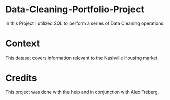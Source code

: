 # Data-Cleaning-Portfolio-Project

In this Project I utilized SQL to perform a series of Data Cleaning operations. 

# Context

This dataset covers information relevant to the Nashville Housing market.

# Credits

This project was done with the help and in conjunction with Alex Freberg.
